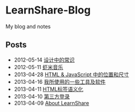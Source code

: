 LearnShare-Blog
===============

My blog and notes

Posts
-----

+ 2012-05-14 [设计中的常识](/posts/common-sense-in-design.md "设计中的常识")
+ 2012-05-11 [虾米音乐](/posts/xiami-music.md "虾米音乐")
+ 2013-04-28 [HTML & JavaScript 中的位置和尺寸](/post/position-and-size.md "HTML & JavaScript 中的位置和尺寸")
+ 2013-04-16 [我所使用的一些工具及软件](/posts/tools-and-softwares-on-my-computer.md "我所使用的一些工具及软件[持续更新中]")
+ 2013-04-11 [HTML标签语义化](/posts/drafts/html_semantic.md "HTML标签语义化[草稿]")
+ 2013-04-10 [第三方登录](/posts/third-party-logging.md "第三方登录")
+ 2013-04-09 [About LearnShare](/posts/about-me.md "About Me")
